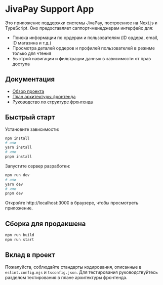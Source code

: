 # JivaPay Support App

Это приложение поддержки системы JivaPay, построенное на Next.js и TypeScript. Оно предоставляет саппорт-менеджерам интерфейс для:

- Поиска информации по ордерам и пользователям (ID ордера, email, ID магазина и т.д.)
- Просмотра деталей ордеров и профилей пользователей в режиме только для чтения
- Быстрой навигации и фильтрации данных в зависимости от прав доступа

## Документация

- [Обзор проекта](../../README.md)
- [План архитектуры фронтенда](../../frontend/README_ARCHITECTURE_PLAN.md)
- [Руководство по структуре фронтенда](../../frontend_structure_guide.md)

## Быстрый старт

Установите зависимости:
```bash
npm install
# или
yarn install
# или
pnpm install
```

Запустите сервер разработки:
```bash
npm run dev
# или
yarn dev
# или
pnpm dev
```

Откройте http://localhost:3000 в браузере, чтобы просмотреть приложение.

## Сборка для продакшена

```bash
npm run build
npm run start
```

## Вклад в проект

Пожалуйста, соблюдайте стандарты кодирования, описанные в `eslint.config.mjs` и `tsconfig.json`. Для тестирования руководствуйтесь разделом тестирования в плане архитектуры фронтенда.
